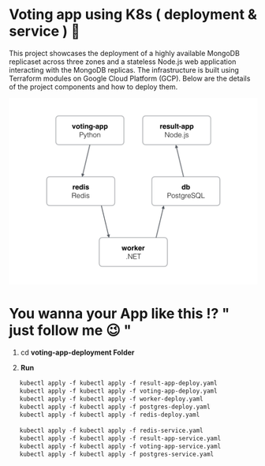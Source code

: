 # Voting app using K8s ( deployment & service ) 🎯

This project showcases the deployment of a highly available MongoDB replicaset across three zones and a stateless Node.js web application interacting with the MongoDB replicas. The infrastructure is built using Terraform modules on Google Cloud Platform (GCP). Below are the details of the project components and how to deploy them.

![Alt text](architecture.png)

# You wanna your App like this   ⁉️ " just follow me 😉 "


1. cd  **voting-app-deployment Folder**

2. **Run**


```
   kubectl apply -f kubectl apply -f result-app-deploy.yaml
   kubectl apply -f kubectl apply -f voting-app-deploy.yaml
   kubectl apply -f kubectl apply -f worker-deploy.yaml
   kubectl apply -f kubectl apply -f postgres-deploy.yaml
   kubectl apply -f kubectl apply -f redis-deploy.yaml

   kubectl apply -f kubectl apply -f redis-service.yaml
   kubectl apply -f kubectl apply -f result-app-service.yaml
   kubectl apply -f kubectl apply -f voting-app-service.yaml
   kubectl apply -f kubectl apply -f postgres-service.yaml
```